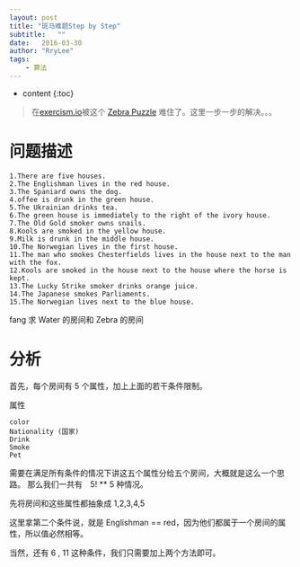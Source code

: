 ```yaml
---
layout: post
title: "斑马难题Step by Step"
subtitle:   ""
date:   2016-03-30
author: "RryLee"
tags:
    - 算法
---
```


* content
{:toc}

> 在[exercism.io](http://exercism.io/exercises/python/zebra-puzzle/readme)被这个 [Zebra Puzzle](https://en.wikipedia.org/wiki/Zebra_Puzzle) 难住了。这里一步一步的解决。。。

# 问题描述

```plain
1.There are five houses.
2.The Englishman lives in the red house.
3.The Spaniard owns the dog.
4.offee is drunk in the green house.
5.The Ukrainian drinks tea.
6.The green house is immediately to the right of the ivory house.
7.The Old Gold smoker owns snails.
8.Kools are smoked in the yellow house.
9.Milk is drunk in the middle house.
10.The Norwegian lives in the first house.
11.The man who smokes Chesterfields lives in the house next to the man with the fox.
12.Kools are smoked in the house next to the house where the horse is kept.
13.The Lucky Strike smoker drinks orange juice.
14.The Japanese smokes Parliaments.
15.The Norwegian lives next to the blue house.
```
fang
求 Water 的房间和 Zebra 的房间

# 分析

首先，每个房间有 5 个属性，加上上面的若干条件限制。

属性
```plain
color
Nationality (国家)
Drink
Smoke
Pet
```

需要在满足所有条件的情况下讲这五个属性分给五个房间，大概就是这么一个思路。
那么我们一共有　5! ** 5 种情况。

先将房间和这些属性都抽象成 1,2,3,4,5

这里拿第二个条件说，就是 Englishman == red，因为他们都属于一个房间的属性，所以值必然相等。

当然，还有 6 , 11 这种条件，我们只需要加上两个方法即可。
